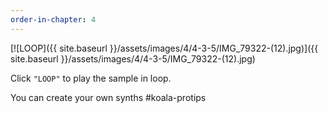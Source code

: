 ```yaml
---
order-in-chapter: 4
---
```


[![LOOP]({{ site.baseurl }}/assets/images/4/4-3-5/IMG_79322-(12).jpg)]({{
site.baseurl }}/assets/images/4/4-3-5/IMG_79322-(12).jpg)

Click `"LOOP"` to play the sample in loop.

You can create your own synths #koala-protips
